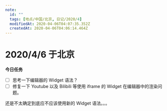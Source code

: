 ```yaml
---
note:
  id: ""
  tags: [地点/中国/北京, 日记/2020/4]
  modifiedAt: 2020-04-06T04:07:35.352Z
  createdAt: 2020-04-06T04:06:14.464Z
---
```


# 2020/4/6 于北京

**今日任务**

- [ ] 思考一下编辑器的 Widget 语法？
- [ ] 修复一下 Youtube 以及 Bilibili 等使用 iframe 的 Widget 在编辑器中的渲染问题。

<!-- @timer "date":"Mon Apr 06 2020 12:07:15 GMT+0800 (China Standard Time) -->

还是不太确定到底应不应该使用新的 Widget 语法。。。
